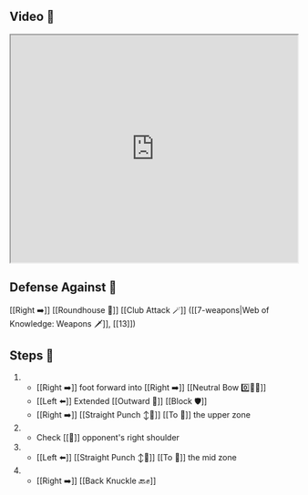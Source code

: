 ## Video 🎥

<iframe src="https://www.youtube.com/embed/1qt9F2ogbMA?start=312" width="100%" height="400"></iframe>

## Defense Against 🤺

[[Right ➡️]] [[Roundhouse 🔄]] [[Club Attack 🪄]] ([[7-weapons|Web of Knowledge: Weapons 🗡️]], [[13]])

## Steps 👣

1. - [[Right ➡️]] foot forward into [[Right ➡️]] [[Neutral Bow 0️⃣🧍‍♂️]] 
    - [[Left ⬅️]] Extended [[Outward 🔼]] [[Block 🛡️]] 
    - [[Right ➡️]] [[Straight Punch ↕️👊]] [[To 🎯]] the upper zone
2. - Check [[🎯]] opponent's right shoulder
3. - [[Left ⬅️]] [[Straight Punch ↕️👊]] [[To 🎯]] the mid zone
4. - [[Right ➡️]] [[Back Knuckle 🔙✊]]
